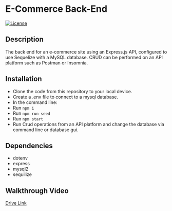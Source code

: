 # E-Commerce Back-End
[![License](https://img.shields.io/github/license/mikafeng/13-ECommerce-Backend?style=plastic)](https://badges.mit-license.org/)



## Description
The back end for an e-commerce site using an Express.js API, configured to use Sequelize with a MySQL database.
CRUD can be performed on an API platform such as Postman or Insomnia.

## Installation
- Clone the code from this repository to your local device.
- Create a .env file to connect to a mysql database.
- In the command line:
- Run `npm i`
- Run `npm run seed`
- Run `npm start`
- Run Crud operations from an API platform and change the database via command line or database gui.

## Dependencies
- dotenv
- express
- mysql2
- sequilize

## Walkthrough Video

[Drive Link](https://drive.google.com/file/d/1i1LJSemoqv08Qnhbmh1n724CYhLPAX5D/view)

